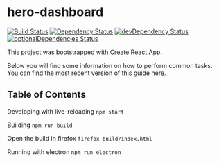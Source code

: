 # hero-dashboard
[![Build Status][travis-image]][travis-url] [![Dependency Status][daviddm-image]][daviddm-url] [![devDependency Status][daviddm-image-dev]][daviddm-url-dev] [![optionalDependencies Status][daviddm-image-optional]][daviddm-url-optional]


This project was bootstrapped with [Create React App](https://github.com/facebookincubator/create-react-app).

Below you will find some information on how to perform common tasks.<br>
You can find the most recent version of this guide [here](https://github.com/facebookincubator/create-react-app/blob/master/packages/react-scripts/template/README.md).

## Table of Contents

Developing with live-reloading
```npm start```

Building
```npm run build```

Open the build in firefox
```firefox build/index.html```

Running with electron
```npm run electron```

[travis-image]: https://travis-ci.com/tue-robotics/robot-api.svg?branch=master
[travis-url]: https://travis-ci.com/tue-robotics/robot-api

[daviddm-image]: https://david-dm.org/tue-robotics/hero-dashboard/status.svg
[daviddm-url]: https://david-dm.org/tue-robotics/hero-dashboard
[daviddm-image-dev]: https://david-dm.org/tue-robotics/hero-dashboard/dev-status.svg
[daviddm-url-dev]: https://david-dm.org/tue-robotics/hero-dashboard?type=dev

[daviddm-image-optional]: https://david-dm.org/tue-robotics/hero-dashboard/optional-status.svg
[daviddm-url-optional]: https://david-dm.org/tue-robotics/hero-dashboard?type=optional
